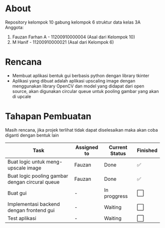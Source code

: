 # About
Repository kelompok 10 gabung kelompok 6 struktur data kelas 3A\
Anggota:
1. Fauzan Farhan A - 11200910000004 (Asal dari Kelompok 10)
2. M Hanif - 11200910000021 (Asal dari Kelompok 6)

# Rencana
- Membuat aplikasi bentuk gui berbasis python dengan library tkinter
- Aplikasi yang dibuat adalah aplikasi upscaling image dengan menggunakan library OpenCV dan model yang didapat dari open source, akan digunakan circular queue untuk pooling gambar yang akan di upcale

# Tahapan Pembuatan
Masih rencana, jika projek terlihat tidak dapat diselesaikan maka akan coba diganti dengan bentuk lain

| Task                                              |  Assigned to  | Current Status | Finished  | 
|---------------------------------------------------|---------------|----------------|-----------|
| Buat logic untuk meng-upscale image               | Fauzan        | Done           | ✅
| Buat logic pooling gambar dengan circural queue   | Fauzan        | Done           | ✅
| Buat gui                                          | -        | In proggress        | ⬜
| Implementasi backend dengan frontend gui          | -        | Waiting        | ⬜
| Test aplikasi                                     | -        | Waiting        | ⬜